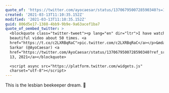 ```yaml
---
quote_of: 'https://twitter.com/ayocaesar/status/1370679500728590340?s=12'
created: '2021-03-13T11:10:35.152Z'
modified: '2021-03-13T11:10:35.152Z'
guid: 806d5e17-1388-4bb9-9b9e-9a63acef1ba7
quote_of_oembed_twitter: >
  <blockquote class="twitter-tweet"><p lang="en" dir="ltr">I have watched this
  beautiful video about 50 times. <a
  href="https://t.co/c2LXRBqRaC">pic.twitter.com/c2LXRBqRaC</a></p>&mdash; Ash
  Sarkar (@AyoCaesar) <a
  href="https://twitter.com/AyoCaesar/status/1370679500728590340?ref_src=twsrc%5Etfw">March
  13, 2021</a></blockquote>

  <script async src="https://platform.twitter.com/widgets.js"
  charset="utf-8"></script>
---
```

This is the lesbian beekeeper dream. 🐝
